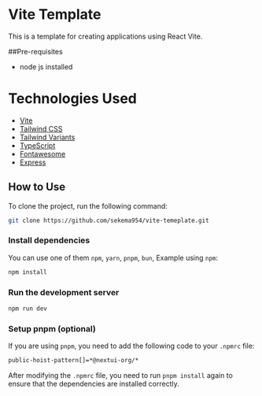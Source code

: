 
# Vite Template

This is a template for creating applications using React Vite.

##Pre-requisites
- node js installed


# Technologies Used

- [Vite](https://vitejs.dev/guide/)
- [Tailwind CSS](https://tailwindcss.com)
- [Tailwind Variants](https://tailwind-variants.org)
- [TypeScript](https://www.typescriptlang.org)
- [Fontawesome](https://docs.fontawesome.com/v5/web/use-with/react)
- [Express](https://expressjs.com/)

## How to Use

To clone the project, run the following command:

```bash
git clone https://github.com/sekema954/vite-temeplate.git
```

### Install dependencies

You can use one of them `npm`, `yarn`, `pnpm`, `bun`, Example using `npm`:

```bash
npm install
```

### Run the development server

```bash
npm run dev
```

### Setup pnpm (optional)

If you are using `pnpm`, you need to add the following code to your `.npmrc` file:

```bash
public-hoist-pattern[]=*@nextui-org/*
```

After modifying the `.npmrc` file, you need to run `pnpm install` again to ensure that the dependencies are installed correctly.
